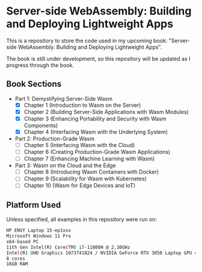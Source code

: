 # Server-side WebAssembly: Building and Deploying Lightweight Apps

This is a repository to store the code used in my upcoming book: "Server-side WebAssembly: Building and Deploying Lightweight Apps".

The book is still under development, so this repository will be updated as I progress through the book.

## Book Sections

- Part 1: Demystifying Server-Side Wasm
    - [x] Chapter 1 (Introduction to Wasm on the Server)
    - [x] Chapter 2 (Building Server-Side Applications with Wasm Modules)
    - [x] Chapter 3 (Enhancing Portability and Security with Wasm Components)
    - [x] Chapter 4 (Interfacing Wasm with the Underlying System)
- Part 2: Production-Grade Wasm
    - [ ] Chapter 5 (Interfacing Wasm with the Cloud)
    - [ ] Chapter 6 (Creating Production-Grade Wasm Applications)
    - [ ] Chapter 7 (Enhancing Machine Learning with Wasm)
- Part 3: Wasm on the Cloud and the Edge
    - [ ] Chapter 8 (Introducing Wasm Containers with Docker)
    - [ ] Chapter 9 (Scalability for Wasm with Kubernetes)
    - [ ] Chapter 10 (Wasm for Edge Devices and IoT)

## Platform Used

Unless specified, all examples in this repository were run on:
```bash
HP ENVY Laptop 15-ep1xxx
Microsoft Windows 11 Pro
x64-based PC
11th Gen Intel(R) Core(TM) i7-11800H @ 2.30GHz
Intel(R) UHD Graphics 1073741824 / NVIDIA GeForce RTX 3050 Laptop GPU 4293918720
8 cores
16GB RAM
```
